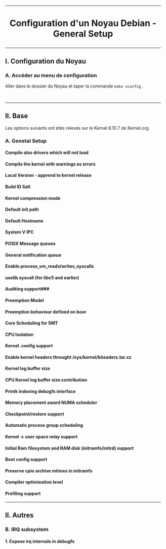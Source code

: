 ------------------------------------------------------------------------------------------------------------------------------------------
# <p align='center'> Configuration d'un Noyau Debian - General Setup </p>

------------------------------------------------------------------------------------------------------------------------------------------
## I. Configuration du Noyau
### A. Accéder au menu de configuration
Aller dans le dossier du Noyau et taper la commande `make xconfig` .


<br />

------------------------------------------------------------------------------------------------------------------------------------------
## II. Base
Les options suivants ont étés relevés sur le Kernel 6.10.7 de Kernel.org
### A. Genetal Setup
#### Compile also drivers which will not load
#### Compile the kernel with warnings as errors
#### Local Version - apprend to kernel release
#### Build ID Salt
#### Kernel compression mode
#### Default init path
#### Default Hostname
#### System V IPC
#### POSIX Message queues
#### General notification queue
#### Enable process_vm_readv/writev_syscalls
#### uselib syscall (for libc5 and earlier)
#### Auditing support### 
#### Preemption Model
#### Preemption behaviour defined on boor
#### Core Scheduling for SMT
#### CPU Isolation
#### Kernel .config support
#### Enable kernel headers throught /sys/kernel/kheaders.tar.xz
#### Kernel log buffer size 
#### CPU Kernel log buffer size contribution
#### Printk indexing debugfs interface
#### Memory placement award NUMA scheduler
#### Checkpoint/restore support
#### Automatic process group scheduling
#### Kernel -> user space relay support
#### Initial Ram filesystem and RAM disk (initramfs/initrd) support
#### Boot config support 
#### Preserve cpio archive mtimes in intiramfs
#### Compiler optimieation level
#### Profiling support

------------------------------------------------------------------------------------------------------------------------------------------
## II. Autres
### B. IRQ subsystem
#### 1. Expose irq internals in debugfs

### 
### 
### 
### 
### 
### 
### 


### 
```
```

